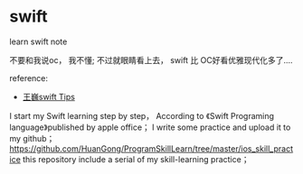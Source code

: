 # swift

learn swift note

不要和我说oc， 我不懂; 不过就眼睛看上去， swift 比 OC好看优雅现代化多了....

reference: 
- [王巍swift Tips](http://swifter.tips/)


I start my Swift learning step by step， According to 《Swift Programing language》published by apple office； I write some practice and upload it to my github；https://github.com/HuanGong/ProgramSkillLearn/tree/master/ios_skill_practice
this repository include a serial of my skill-learning practice；
